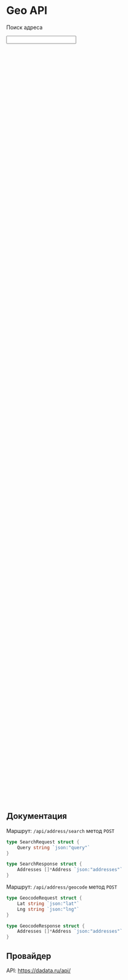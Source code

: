# Geo API
<link rel="stylesheet" href="https://unpkg.com/leaflet@1.7.1/dist/leaflet.css" crossorigin=""/>

<p>Поиск адреса</p>
<input id="search" />

<div id="result"></div>

<div id="mapid" style="height: 50vh"></div>

## Документация

Маршрут: `/api/address/search` метод `POST`
```go
type SearchRequest struct {
    Query string `json:"query"`
}
```

```go
type SearchResponse struct {
    Addresses []*Address `json:"addresses"`
}
```

Маршрут: `/api/address/geocode` метод `POST`
```go
type GeocodeRequest struct {
    Lat string `json:"lat"`
    Lng string `json:"lng"`
}
```

```go
type GeocodeResponse struct {
    Addresses []*Address `json:"addresses"`
}
```

## Провайдер
API: https://dadata.ru/api/ 

<!-- Include Leaflet JavaScript -->
<script src="https://unpkg.com/leaflet@1.7.1/dist/leaflet.js" crossorigin=""></script>
<script>
    let startPos = [59.9311, 30.3609];
    var mymap = L.map('mapid').setView(startPos, 11);
    L.tileLayer('https://{s}.tile.openstreetmap.org/{z}/{x}/{y}.png', {
        attribution: 'Map data &copy; OpenStreetMap contributors',
        maxZoom: 18
    }).addTo(mymap);
    var currentMarker = null;
    // Обработчик события клика по карте
    mymap.on('click', function(e) {
        let data = {
            lat: e.latlng.lat.toString(),
            lng: e.latlng.lng.toString()
        };
        fetch('/api/address/geocode', {
            method: 'POST',
            headers: {
                'Content-Type': 'application/json'
            },
            body: JSON.stringify(data)
        })
        .then(response => response.json())
        .then(data => {
           table.setData(data.addresses);
           if (data.addresses.length > 0) {
                mymap.flyTo([data.addresses[0].lat, data.addresses[0].lon], 17);
                if (currentMarker) {
                    // Перемещение существующего маркера
                    currentMarker.setLatLng({lat: data.addresses[0].lat, lng: data.addresses[0].lon});
                } else {
                    // Создание нового маркера
                    currentMarker = L.marker({lat: data.addresses[0].lat, lng: data.addresses[0].lon}).addTo(mymap);
                }
           }
        })
        .catch(error => {
            console.log('Error:', error);
        });
    });
    // Сброс текущего маркера при двойном клике
    mymap.on('dblclick', function(e) {
        console.log('dblclick');
        if (currentMarker) {
            mymap.removeLayer(currentMarker);
            currentMarker = null;
        }
    });
</script>
<link href="https://unpkg.com/tabulator-tables@5.5.0/dist/css/tabulator.min.css" rel="stylesheet">
 <script type="text/javascript" src="https://unpkg.com/tabulator-tables@5.5.0/dist/js/tabulator.min.js"></script>
<script type="text/javascript">
//Build Tabulator
var tableData = [];
var table = new Tabulator("#result", {
    height:"311px",
    layout:"fitColumns",
    reactiveData:true, //turn on data reactivity
    responsiveLayout: "hide",
    data:tableData, //assign data to table
    placeholder:"No Data Set",
    selectable: true,
    autoColumns:true, //create columns from data field names
    rowClick:function(e, cell) {
        e.preventDefault();
        console.log("rowClick fired");
        e.stopPropagation();
    },
    selectableCheck:function(row){
        //row - row component
        let data = row.getData();
        if (data.lat != "" && data.lon != "") {
            mymap.flyTo([data.lat, data.lon], 17);
            if (currentMarker) {
                // Перемещение существующего маркера
                currentMarker.setLatLng({lat: data.lat, lng: data.lon});
            } else {
                // Создание нового маркера
                currentMarker = L.marker({lat: data.lat, lng: data.lon}).addTo(mymap);
            }
        }
        table.deselectRow();
        console.log("select fired");
        return true; //allow selection of rows where the age is greater than 18
    },
});
document.getElementById('search').addEventListener('input', function() {
    console.log('search change');
    if (this.value.length < 3) {
        return;
    }
    const data = {
        query: this.value
    };
    fetch('/api/address/search', {
        method: 'POST',
        headers: {
            'Content-Type': 'application/json'
        },
        body: JSON.stringify(data)
    })
    .then(response => response.json())
    .then(data => {
       table.setData(data.addresses);
       if (data.addresses.length > 0) {
            mymap.flyTo([data.addresses[0].lat, data.addresses[0].lon], 17);
       }
    })
    .catch(error => {
        console.log('Error:', error);
    });
});
</script>
